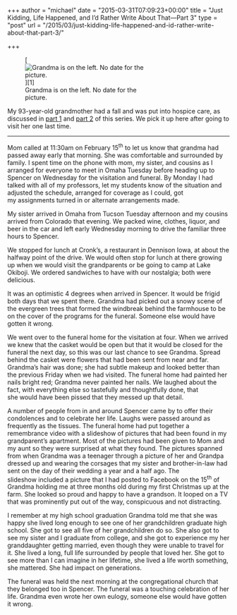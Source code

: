 +++
author = "michael"
date = "2015-03-31T07:09:23+00:00"
title = "Just Kidding, Life Happened, and I’d Rather Write About That—Part 3"
type = "post"
url = "/2015/03/just-kidding-life-happened-and-id-rather-write-about-that-part-3/"

+++

<figure id="attachment_135" style="width: 300px" class="wp-caption alignright">[<img class="size-medium wp-image-135" src="https://i0.wp.com/www.michaelhealy.info.php54-2.dfw1-1.websitetestlink.com/wp-content/uploads/2015/03/img_1168.jpg?resize=300%2C202" alt="Grandma is on the left. No date for the picture." srcset="https://i0.wp.com/www.michaelhealy.info/wp-content/uploads/2015/03/img_1168.jpg?w=960 960w, https://i0.wp.com/www.michaelhealy.info/wp-content/uploads/2015/03/img_1168.jpg?resize=300%2C202 300w" sizes="(max-width: 300px) 100vw, 300px" data-recalc-dims="1" />][1]<figcaption class="wp-caption-text">Grandma is on the left. No date for the picture.</figcaption></figure> 

My 93-year-old grandmother had a fall and was put into hospice care, as discussed in [part 1][2] and [part 2][3] of this series. We pick it up here after going to visit her one last time.

* * *

Mom called at 11:30am on February 15<sup>th</sup> to let us know that grandma had passed away early that morning. She was comfortable and surrounded by family. I spent time on the phone with mom, my sister, and cousins as I arranged for everyone to meet in Omaha Tuesday before heading up to Spencer on Wednesday for the visitation and funeral. By Monday I had talked with all of my professors, let my students know of the situation and adjusted the schedule, arranged for coverage as I could, got my assignments turned in or alternate arrangements made.

My sister arrived in Omaha from Tucson Tuesday afternoon and my cousins arrived from Colorado that evening. We packed wine, clothes, liquor, and beer in the car and left early Wednesday morning to drive the familiar three hours to Spencer.

We stopped for lunch at Cronk’s, a restaurant in Dennison Iowa, at about the halfway point of the drive. We would often stop for lunch at there growing up when we would visit the grandparents or be going to camp at Lake Okiboji. We ordered sandwiches to have with our nostalgia; both were delicious.

It was an optimistic 4 degrees when arrived in Spencer. It would be frigid both days that we spent there. Grandma had picked out a snowy scene of the evergreen trees that formed the windbreak behind the farmhouse to be on the cover of the programs for the funeral. Someone else would have gotten it wrong.

We went over to the funeral home for the visitation at four. When we arrived we knew that the casket would be open but that it would be closed for the funeral the next day, so this was our last chance to see Grandma. Spread behind the casket were flowers that had been sent from near and far. Grandma’s hair was done; she had subtle makeup and looked better than the previous Friday when we had visited. The funeral home had painted her nails bright red; Grandma never painted her nails. We laughed about the fact, with everything else so tastefully and thoughtfully done, that she would have been pissed that they messed up that detail.

A number of people from in and around Spencer came by to offer their condolences and to celebrate her life. Laughs were passed around as frequently as the tissues. The funeral home had put together a remembrance video with a slideshow of pictures that had been found in my grandparent’s apartment. Most of the pictures had been given to Mom and my aunt so they were surprised at what they found. The pictures spanned from when Grandma was a teenager through a picture of her and Grandpa dressed up and wearing the corsages that my sister and brother-in-law had sent on the day of their wedding a year and a half ago. The slideshow included a picture that I had posted to Facebook on the 15<sup>th</sup> of Grandma holding me at three months old during my first Christmas up at the farm. She looked so proud and happy to have a grandson. It looped on a TV that was prominently put out of the way, conspicuous and not distracting.

I remember at my high school graduation Grandma told me that she was happy she lived long enough to see one of her grandchildren graduate high school. She got to see all five of her grandchildren do so. She also got to see my sister and I graduate from college, and she got to experience my her granddaughter getting married, even though they were unable to travel for it. She lived a long, full life surrounded by people that loved her. She got to see more than I can imagine in her lifetime, she lived a life worth something, she mattered. She had impact on generations.

The funeral was held the next morning at the congregational church that they belonged too in Spencer. The funeral was a touching celebration of her life. Grandma even wrote her own eulogy, someone else would have gotten it wrong.

 [1]: https://i0.wp.com/www.michaelhealy.info.php54-2.dfw1-1.websitetestlink.com/wp-content/uploads/2015/03/img_1168.jpg
 [2]: https://astayathomeson.wordpress.com/2015/03/03/i-said-this-was-going-to-be-a-food-blog-didnt-i-just-kidding-life-happened-and-my-grandmother-died-id-rather-write-about-that-part-1/ "I Said this was going to be a food blog didn’t I?— Just Kidding, Life happened and my Grandmother Died, I’d rather Write about that—Part 1"
 [3]: https://astayathomeson.wordpress.com/2015/03/10/just-kidding-life-happened-and-id-rather-write-about-that-part-2/ "Just Kidding, Life Happened, and I’d Rather Write About That—Part 2"